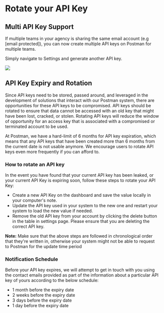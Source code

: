 # Rotate your API Key

## Multi API Key Support <a href="#new-multi-api-key-support" id="new-multi-api-key-support"></a>

If multiple teams in your agency is sharing the same email account (e.g \[email protected]), you can now create multiple API keys on Postman for multiple teams.

Simply navigate to Settings and generate another API key.

![](https://1981680851-files.gitbook.io/\~/files/v0/b/gitbook-x-prod.appspot.com/o/spaces%2F-MAQH3DF49Lq0AJudrbF%2Fuploads%2F48ILTLC0pBxHPfowA0mb%2FScreenshot%202023-04-06%20at%209.00.28%20AM.png?alt=media\&token=84ea4a1c-951b-4c9e-af36-79bed43e0dbd)

## API Key Expiry and Rotation <a href="#coming-soon-api-key-expiry" id="coming-soon-api-key-expiry"></a>

Since API keys need to be stored, passed around, and leveraged in the development of solutions that interact with our Postman system, there are opportunities for these API keys to be compromised. API keys should be rotated to ensure that data cannot be accessed with an old key that might have been lost, cracked, or stolen. Rotating API keys will reduce the window of opportunity for an access key that is associated with a compromised or terminated account to be used.

At Postman, we have a hard-limit of 6 months for API key expiration, which means that any API keys that have been created more than 6 months from the current date is not usable anymore. We encourage users to rotate API keys even more frequently if you can afford to.

### How to rotate an API key

In the event you have found that your current API key has been leaked, or your current API Key is expiring soon, follow these steps to rotate your API Key:

* Create a new API Key on the dashboard and save the value locally in your computer's note.
* Update the API key used in your system to the new one and restart your system to load the new value if needed.
* Remove the old API key from your account by clicking the delete button in the table in settings page. Please ensure that you are deleting the correct API key.

**Note:** Make sure that the above steps are followed in chronological order that they're written in, otherwise your system might not be able to request to Postman for the update time period

### Notification Schedule

Before your API key expires, we will attempt to get in touch with you using the contact emails provided as part of the information about a particular API key of yours according to the below schedule:

* 1 month before the expiry date
* 2 weeks before the expiry date
* 3 days before the expiry date
* 1 day before the expiry date
